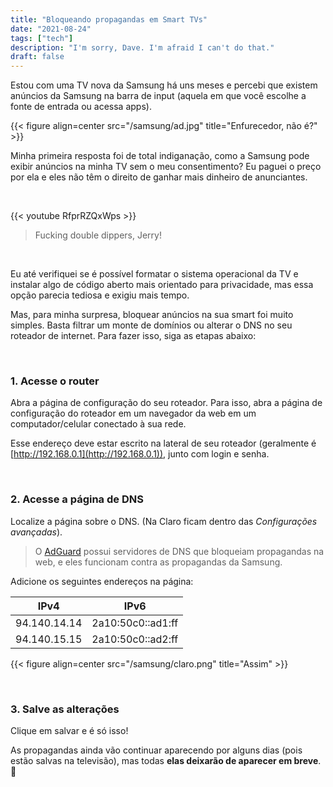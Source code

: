 ```yaml
---
title: "Bloqueando propagandas em Smart TVs"
date: "2021-08-24"
tags: ["tech"]
description: "I'm sorry, Dave. I'm afraid I can't do that."
draft: false
---
```


Estou com uma TV nova da Samsung há uns meses e percebi que existem anúncios da Samsung na barra de input (aquela em que você escolhe a fonte de entrada ou acessa apps).

{{< figure align=center src="/samsung/ad.jpg" title="Enfurecedor, não é?" >}}

Minha primeira resposta foi de total indiganação, como a Samsung pode exibir anúncios na minha TV sem o meu consentimento? Eu paguei o preço por ela e eles não têm o direito de ganhar mais dinheiro de anunciantes.

&nbsp;
&nbsp;

{{< youtube RfprRZQxWps >}}
> Fucking double dippers, Jerry!

&nbsp;
&nbsp;

Eu até verifiquei se é possível formatar o sistema operacional da TV e instalar algo de código aberto mais orientado para privacidade, mas essa opção parecia tediosa e exigiu mais tempo.

Mas, para minha surpresa, bloquear anúncios na sua smart foi muito simples. Basta filtrar um monte de domínios ou alterar o DNS no seu roteador de internet. Para fazer isso, siga as etapas abaixo:

&nbsp;
&nbsp;

### 1. Acesse o router

Abra a página de configuração do seu roteador. Para isso, abra a página de configuração do roteador em um navegador da web em um computador/celular conectado à sua rede.

Esse endereço deve estar escrito na lateral de seu roteador (geralmente é [http://192.168.0.1](http://192.168.0.1)), junto com login e senha.

&nbsp;
&nbsp;

### 2. Acesse a página de DNS

Localize a página sobre o DNS. (Na Claro ficam dentro das *Configurações avançadas*).

> O [AdGuard](https://adguard.com/pt_br/adguard-dns/overview.html) possui servidores de DNS que bloqueiam propagandas na web, e eles funcionam contra as propagandas da Samsung.

Adicione os seguintes endereços na página:

| IPv4 | IPv6 |
| ---- | ---------- |
| 94.140.14.14 | 2a10:50c0::ad1:ff |
| 94.140.15.15 | 2a10:50c0::ad2:ff |

{{< figure align=center src="/samsung/claro.png" title="Assim" >}}

&nbsp;
&nbsp;

### 3. Salve as alterações

Clique em salvar e é só isso!

As propagandas ainda vão continuar aparecendo por alguns dias (pois estão salvas na televisão), mas todas **elas deixarão de aparecer em breve**. :tada: